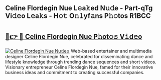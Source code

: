 ## Celine Flordegin Nue L𝚎a𝚔ed N𝚞𝚍e - Part-qTg Vi𝚍𝚎o L𝚎a𝚔s - H𝚘𝚝 O𝚗𝚕yf𝚊ns P𝚑𝚘tos R1BCC

# <h2><a href="http://kf7t52d.oniu.top/?m=Celine+Flordegin+Nue">🔗👉 🔴 Celine Flordegin Nue P𝚑ot𝚘𝚜 V𝚒d𝚎o</a></h2>

[![Celine Flordegin Nue Nu𝚍e𝚜](https://i.imgur.com/0qMVB7G.gif)](http://kf7t52d.oniu.top/?m=Celine+Flordegin+Nue)
Web-based entertainer and multimedia designer Celine Flordegin Nue, celebrated for disseminating dance and lifestyle knowledge through trending dance sequences and short videos. Visionary entrepreneur Celine Flordegin Nue, famed for their innovative business ideas and commitment to creating successful companies.  
